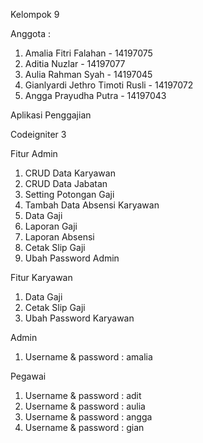 Kelompok 9

Anggota :
1. Amalia Fitri Falahan - 14197075
2. Aditia Nuzlar - 14197077
3. Aulia Rahman Syah - 14197045
4. Gianlyardi Jethro Timoti Rusli - 14197072
5. Angga Prayudha Putra - 14197043

Aplikasi Penggajian 

Codeigniter 3

Fitur Admin
1. CRUD Data Karyawan
2. CRUD Data Jabatan
3. Setting Potongan Gaji
4. Tambah Data Absensi Karyawan
5. Data Gaji
6. Laporan Gaji
7. Laporan Absensi
8. Cetak Slip Gaji
9. Ubah Password Admin

Fitur Karyawan
1. Data Gaji 
2. Cetak Slip Gaji
3. Ubah Password Karyawan

Admin
1. Username & password : amalia

Pegawai 
1. Username & password : adit
2. Username & password : aulia
3. Username & password : angga
4. Username & password : gian


